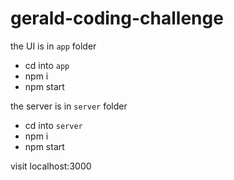 # gerald-coding-challenge

the UI is in `app` folder
- cd into `app`
- npm i
- npm start

the server is in `server` folder
- cd into `server`
- npm i
- npm start

visit localhost:3000
